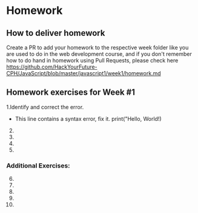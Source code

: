 # Homework

## How to deliver homework 
Create a PR to add your homework to the respective week folder like you are used to do in the web development course, and if you don't remember how to do hand in homework using Pull Requests, please check here https://github.com/HackYourFuture-CPH/JavaScript/blob/master/javascript1/week1/homework.md


## Homework exercises for Week #1 

1.Identify and correct the error. 

- This line contains a syntax error, fix it.
print("Hello, World!)


2. 
3. 
4. 
5. 
       
### Additional Exercises:

6. 
7. 
8. 
9.
10.
